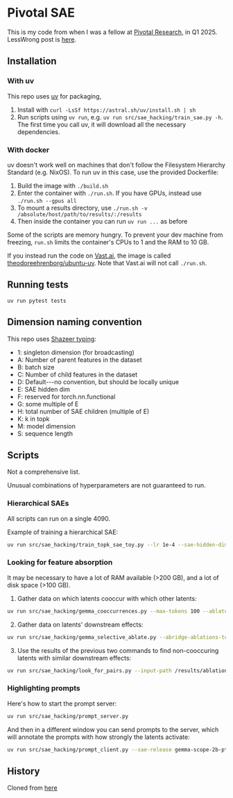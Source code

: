 # Pivotal SAE

This is my code
from when I was a fellow at [Pivotal Research](https://www.pivotal-research.org/),
in Q1 2025.
LessWrong post is
[here](https://www.lesswrong.com/posts/z7iyek97dAeQMxdSd/looking-for-feature-absorption-automatically).

## Installation

### With uv

This repo uses [uv](https://github.com/astral-sh/uv) for packaging,

1. Install with `curl -LsSf https://astral.sh/uv/install.sh | sh`
1. Run scripts using `uv run`, e.g. `uv run src/sae_hacking/train_sae.py -h`.
   The first time you call uv, it will download all the necessary dependencies.

### With docker

uv doesn't work well on machines that don't follow the Filesystem Hierarchy Standard (e.g. NixOS).
To run uv in this case, use the provided Dockerfile:

1. Build the image with `./build.sh`
1. Enter the container with `./run.sh`. If you have GPUs, instead use `./run.sh --gpus all`
1. To mount a results directory, use `./run.sh -v /absolute/host/path/to/results/:/results`
1. Then inside the container you can run `uv run ...` as before

Some of the scripts are memory hungry.
To prevent your dev machine from freezing,
`run.sh` limits the container's CPUs to 1 and the RAM to 10 GB.

If you instead run the code on [Vast.ai](https://vast.ai),
the image is called
[theodoreehrenborg/ubuntu-uv](https://hub.docker.com/r/theodoreehrenborg/ubuntu-uv). Note that Vast.ai will not call `./run.sh`.

## Running tests

`uv run pytest tests`

## Dimension naming convention

This repo uses
[Shazeer typing](https://www.kolaayonrinde.com/blog/2025/01/01/shazeer-typing.html):

- 1: singleton dimension (for broadcasting)
- A: Number of parent features in the dataset
- B: batch size
- C: Number of child features in the dataset
- D: Default---no convention, but should be locally unique
- E: SAE hidden dim
- F: reserved for torch.nn.functional
- G: some multiple of E
- H: total number of SAE children (multiple of E)
- K: k in topk
- M: model dimension
- S: sequence length

## Scripts

Not a comprehensive list.

Unusual combinations of hyperparameters are not guaranteed to run.

### Hierarchical SAEs

All scripts can run on a single 4090.

Example of training a hierarchical SAE:

```bash
uv run src/sae_hacking/train_topk_sae_toy.py --lr 1e-4 --sae-hidden-dim 30 --dataset-num-features 30 --batch-size 100 --cuda --hierarchical --perturbation_size 0.4 --model-dim 50
```

### Looking for feature absorption

It may be necessary to have a lot of RAM available
(>200 GB), and a lot of disk space (>100 GB).

1. Gather data on which latents cooccur with which other latents:

```bash
uv run src/sae_hacking/gemma_cooccurrences.py --max-tokens 100 --ablator-sae-release gemma-scope-2b-pt-mlp-canonical --n-prompts 2000000 --save-frequency 30000 --dataset-id monology/pile-uncopyrighted --batch-size 5
```

2. Gather data on latents' downstream effects:

```bash
uv run src/sae_hacking/gemma_selective_ablate.py --abridge-ablations-to 100 --max-tokens 100 --ablator-sae-release gemma-scope-2b-pt-mlp-canonical --reader-sae-release gemma-scope-2b-pt-res-canonical --n-prompts 1000000 --save-frequency 10000 --dataset-id monology/pile-uncopyrighted --selected-features 3000 9000 15000 21000 27000 33000 39000 45000 51000 57000 63000 --batch-size 5
```

3. Use the results of the previous two commands
   to find non-cooccuring latents with similar downstream effects:

```bash
uv run src/sae_hacking/look_for_pairs.py --input-path /results/ablations.safetensors.zst --ablator-sae-neuronpedia-id gemma-2-2b/20-gemmascope-mlp-65k --cosine-sim-threshold -0.2 --cooccurrence-path /results/cooccurrences.safetensors --skip-torch-sign --just-these 15000
```

### Highlighting prompts

Here's how to start the prompt server:

```bash
uv run src/sae_hacking/prompt_server.py
```

And then in a different window you can send prompts to the server,
which will annotate the prompts with how strongly the latents activate:

```bash
uv run src/sae_hacking/prompt_client.py --sae-release gemma-scope-2b-pt-mlp-canonical --sae-id layer_20/width_65k/canonical --prompt "testing 1 2 3" --output-dir /results/prompts --feature-idx 1000
```

## History

Cloned from [here](https://github.com/TheodoreEhrenborg/tiny_stories_sae)
